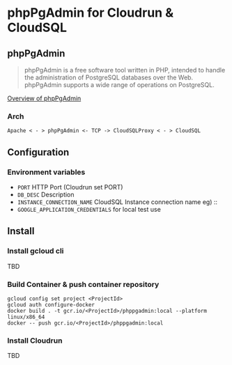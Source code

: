 # phpPgAdmin for Cloudrun & CloudSQL

## phpPgAdmin

> phpPgAdmin is a free software tool written in PHP, intended to handle the administration of PostgreSQL databases over the Web. phpPgAdmin supports a wide range of operations on PostgreSQL.

[Overview of phpPgAdmin](https://github.com/phppgadmin/phppgadmin)

### Arch

```
Apache < - > phpPgAdmin <- TCP -> CloudSQLProxy < - > CloudSQL
```


## Configuration

### Environment variables

- `PORT` HTTP Port (Cloudrun set PORT)
- `DB_DESC` Description
- `INSTANCE_CONNECTION_NAME` CloudSQL Instance connection name eg) <ProjectId>:<Region>:<DBName>
- `GOOGLE_APPLICATION_CREDENTIALS` for local test use

## Install

### Install gcloud cli

TBD

### Build Container & push container repository
```shell
gcloud config set project <ProjectId>
gcloud auth configure-docker
docker build . -t gcr.io/<ProjectId>/phppgadmin:local --platform linux/x86_64
docker -- push gcr.io/<ProjectId>/phppgadmin:local
```
### Install Cloudrun
TBD


